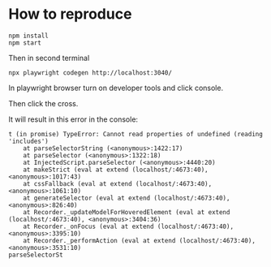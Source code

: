# How to reproduce

```
npm install
npm start
```

Then in second terminal

```
npx playwright codegen http://localhost:3040/
```

In playwright browser turn on developer tools and click console.

Then click the cross.

It will result in this error in the console:

```
t (in promise) TypeError: Cannot read properties of undefined (reading 'includes')
    at parseSelectorString (<anonymous>:1422:17)
    at parseSelector (<anonymous>:1322:18)
    at InjectedScript.parseSelector (<anonymous>:4440:20)
    at makeStrict (eval at extend (localhost/:4673:40), <anonymous>:1017:43)
    at cssFallback (eval at extend (localhost/:4673:40), <anonymous>:1061:10)
    at generateSelector (eval at extend (localhost/:4673:40), <anonymous>:826:40)
    at Recorder._updateModelForHoveredElement (eval at extend (localhost/:4673:40), <anonymous>:3404:36)
    at Recorder._onFocus (eval at extend (localhost/:4673:40), <anonymous>:3395:10)
    at Recorder._performAction (eval at extend (localhost/:4673:40), <anonymous>:3531:10)
parseSelectorSt
```
